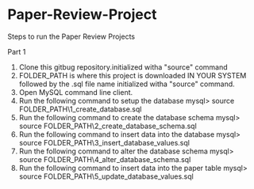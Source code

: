 # Paper-Review-Project

Steps to run the Paper Review Projects

Part 1
1. Clone this gitbug repository.initialized witha "source" command
2. FOLDER_PATH is where this project is downloaded IN YOUR SYSTEM followed by the .sql file name initialized witha "source" command.
3. Open MySQL command line client. 
4. Run the following command to setup the database
   mysql> source FOLDER_PATH\1_create_database.sql
5. Run the following command to create the database schema
   mysql> source FOLDER_PATH\2_create_database_schema.sql
6. Run the following command to insert data into the database
   mysql> source FOLDER_PATH\3_insert_database_values.sql
7. Run the following command to alter the database schema
   mysql> source FOLDER_PATH\4_alter_database_schema.sql
8. Run the following command to insert data into the paper table
   mysql> source FOLDER_PATH\5_update_database_values.sql
